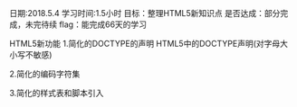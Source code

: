 日期:2018.5.4
学习时间:1.5小时
目标：整理HTML5新知识点
是否达成：部分完成，未完待续
flag：能完成66天的学习


HTML5新功能
1.简化的DOCTYPE的声明
HTML5中的DOCTYPE声明(对字母大小写不敏感)
<!DOCTYPE HTML>
2.简化的编码字符集
<meta chatset = "utf-8">

3.简化的样式表和脚本引入
<link href = "test.css" rel = "stylesheet">
<script src = "test.js"></scritpt>
去掉link和script标签里面的type属性 

4.新增的全局属性
a.contenteditable(true/false)
b.spellcheck (true/false)
c.draggable（true/false）
d.dropzone（属性如下，用来规定当元素被拖动时发生的动作！）
dropzone属性说明copy创建拖动元素的一个副本link将拖动元素移动到一个新的位置move创建拖动元素的链接
e. hidden   隐藏属性，默认为显示
<label>输入框隐藏：<input type = “text”  hidden></label>
<label>输入框显示：<input type = “text”></label>

5.文档元素语义化标签

 


a. header标签 ：用来定义一个文档结构的“页眉”。通常情况下，会和h1-h6标签和hgroup标签组合，表示一个内容块的标题，或者是包含一个搜索框、导航栏、logo等栏目；

b. hgroup标签 ：用来定义一个文档中标题组。即一个内容块包含主标题和多个副标题时，多个h1-h6标签可以放在hgroup标签里面；

c. nav标签：用来定义一个文档中的导航区域,通常只用于页面的主要导航，侧边栏导航不适用；

d. article标签：用来定义一个文档中自成一体的东西，比如，论坛的帖子、博客的文章或者用户的评论。通常article标签里面有header、footer等标签。也可以自己嵌套使用；

e. section标签：用来定义一个文档结构中的“章节”内容，section和article的区别：article定义的是一个文档的独立版块，是一个容器元素。而section定义的是一个文档中的组成部分，和父标签是从属关系。article和section之间允许相互嵌套；

f. aside标签：通常包含在article标签中作为主要内容的附属信息部分。因此，aside和article常常组合使用，用来作为页面或站点全局的附属信息部分。

h. footer标签 ：用来定义一个文档结构的“页眉”。通常用来表示文档的作者信息、相关链接，版权资料等；

i. Figure
用<figure>和<figcaption>来语义化地表示带标题的图片 
<figure> 
<img src=”path/to/image” alt=”About image” /> 
<figcaption> 
<p>This is an image of something interesting. </p> 
</figcaption> 
</figure> 

6.文本元素语义化标签
b  加粗
i  倾斜
u underline下划线
code  单行代码
pre 用来定义与格式化的文本。也就是说可以保留原有的空格和换行符，用途：显示长代码。多行代码
q 用来定义引用文本，标记的是一行文本
cite 用来定义引用文本  引用的是书籍杂志的标题
blockquote  用来标记长文本引用 
time



未完待续...






















